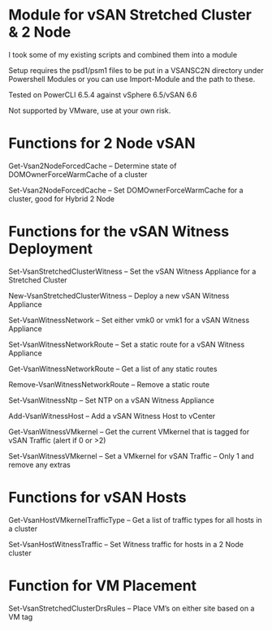 # Module for vSAN Stretched Cluster & 2 Node

I took some of my existing scripts and combined them into a module

Setup requires the psd1/psm1 files to be put in a VSANSC2N directory under Powershell Modules or you can use Import-Module and the path to these.

Tested on PowerCLI 6.5.4 against vSphere 6.5/vSAN 6.6

Not supported by VMware, use at your own risk.

# Functions for 2 Node vSAN
Get-Vsan2NodeForcedCache – Determine state of DOMOwnerForceWarmCache of a cluster

Set-Vsan2NodeForcedCache – Set DOMOwnerForceWarmCache for a cluster, good for Hybrid 2 Node
 
# Functions for the vSAN Witness Deployment
Set-VsanStretchedClusterWitness – Set the vSAN Witness Appliance for a Stretched Cluster

New-VsanStretchedClusterWitness – Deploy a new vSAN Witness Appliance

Set-VsanWitnessNetwork – Set either vmk0 or vmk1 for a vSAN Witness Appliance

Set-VsanWitnessNetworkRoute – Set a static route for a vSAN Witness Appliance 

Get-VsanWitnessNetworkRoute – Get a list of any static routes

Remove-VsanWitnessNetworkRoute – Remove a static route

Set-VsanWitnessNtp – Set NTP on a vSAN Witness Appliance

Add-VsanWitnessHost – Add a vSAN Witness Host to vCenter

Get-VsanWitnessVMkernel – Get the current VMkernel that is tagged for vSAN Traffic (alert if 0 or >2)

Set-VsanWitnessVMkernel – Set a VMkernel for vSAN Traffic – Only 1 and remove any extras
 
# Functions for vSAN Hosts
Get-VsanHostVMkernelTrafficType – Get a list of traffic types for all hosts in a cluster

Set-VsanHostWitnessTraffic – Set Witness traffic for hosts in a 2 Node cluster
 
# Function for VM Placement
Set-VsanStretchedClusterDrsRules – Place VM’s on either site based on a VM tag

